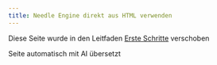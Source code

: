 ```yaml
---
title: Needle Engine direkt aus HTML verwenden
---
```



Diese Seite wurde in den Leitfaden [Erste Schritte](./getting-started/) verschoben


Seite automatisch mit AI übersetzt